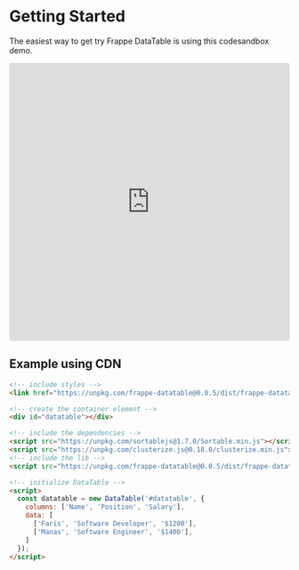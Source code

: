 <!-- add-next-prev-links -->

# Getting Started

The easiest way to get try Frappe DataTable is using this codesandbox demo.

<iframe
	src="https://codesandbox.io/embed/condescending-lederberg-0mkeg?autoresize=1&fontsize=14&theme=dark"
	style="width:100%; height:500px; border:0; border-radius: 4px; overflow:hidden;"
	title="frappe-datatable-demo"
	allow="accelerometer; ambient-light-sensor; camera; encrypted-media; geolocation; gyroscope; hid; microphone; midi; payment; usb; vr; xr-spatial-tracking"
	sandbox="allow-forms allow-modals allow-popups allow-presentation allow-same-origin allow-scripts"
></iframe>

## Example using CDN

```html
<!-- include styles -->
<link href="https://unpkg.com/frappe-datatable@0.0.5/dist/frappe-datatable.min.css" rel="stylesheet">

<!-- create the container element -->
<div id="datatable"></div>

<!-- include the dependencies -->
<script src="https://unpkg.com/sortablejs@1.7.0/Sortable.min.js"></script>
<script src="https://unpkg.com/clusterize.js@0.18.0/clusterize.min.js"></script>
<!-- include the lib -->
<script src="https://unpkg.com/frappe-datatable@0.0.5/dist/frappe-datatable.min.js"></script>

<!-- initialize DataTable -->
<script>
  const datatable = new DataTable('#datatable', {
    columns: ['Name', 'Position', 'Salary'],
    data: [
      ['Faris', 'Software Developer', '$1200'],
      ['Manas', 'Software Engineer', '$1400'],
    ]
  });
</script>
```

